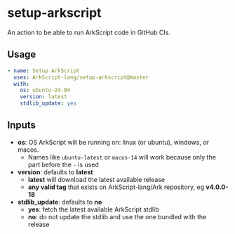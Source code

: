 # setup-arkscript

An action to be able to run ArkScript code in GitHub CIs.

## Usage

```yaml
- name: Setup ArkScript
  uses: ArkScript-lang/setup-arkscript@master
  with:
    os: ubuntu-24.04
    version: latest
    stdlib_update: yes
```

## Inputs

- **os**: OS ArkScript will be running on: linux (or ubuntu), windows, or macos.
    - Names like `ubuntu-latest` or `macos-14` will work because only the part before the `-` is used
- **version**: defaults to **latest**
    - **latest** will download the latest available release
    - **any valid tag** that exists on ArkScript-lang/Ark repository, eg **v4.0.0-18**
- **stdlib_update**: defaults to **no**
    - **yes**: fetch the latest available ArkScript stdlib
    - **no**: do not update the stdlib and use the one bundled with the release

